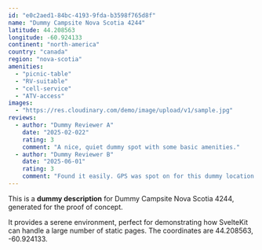 ```yaml
---
id: "e0c2aed1-84bc-4193-9fda-b3598f765d8f"
name: "Dummy Campsite Nova Scotia 4244"
latitude: 44.208563
longitude: -60.924133
continent: "north-america"
country: "canada"
region: "nova-scotia"
amenities:
  - "picnic-table"
  - "RV-suitable"
  - "cell-service"
  - "ATV-access"
images:
  - "https://res.cloudinary.com/demo/image/upload/v1/sample.jpg"
reviews:
  - author: "Dummy Reviewer A"
    date: "2025-02-022"
    rating: 3
    comment: "A nice, quiet dummy spot with some basic amenities."
  - author: "Dummy Reviewer B"
    date: "2025-06-01"
    rating: 3
    comment: "Found it easily. GPS was spot on for this dummy location."
---
```


This is a **dummy description** for Dummy Campsite Nova Scotia 4244, generated for the proof of concept.

It provides a serene environment, perfect for demonstrating how SvelteKit can handle a large number of static pages. The coordinates are 44.208563, -60.924133.
